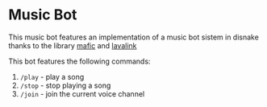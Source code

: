 # Music Bot

This music bot features an implementation of a music bot sistem in disnake thanks to the library [mafic](https://pypi.org/project/mafic/) and [lavalink](https://github.com/lavalink-devs/Lavalink)

This bot features the following commands:
1. `/play` - play a song
2. `/stop` - stop playing a song
3. `/join` - join the current voice channel

